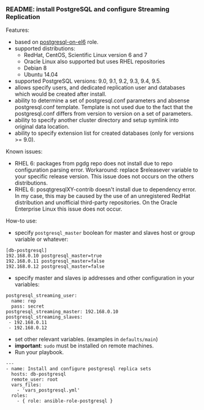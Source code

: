 

### README: install PostgreSQL and configure Streaming Replication

Features:
- based on [postgresql-on-el6](https://galaxy.ansible.com/list#/roles/766) role.
- supported distributions:
  - RedHat, CentOS, Scientific Linux version 6 and 7
  - Oracle Linux also supported but uses RHEL repositories
  - Debian 8
  - Ubuntu 14.04
- supported PostgreSQL versions: 9.0, 9.1, 9.2, 9.3, 9.4, 9.5.
- allows specify users, and dedicated replication user and databases which would be created after install.
- ability to determine a set of postgresql.conf parameters and absense postgresql.conf template. Template is not used due to the fact that the postgresql.conf differs from version to version on a set of parameters.
- ability to specify another cluster directory and setup symlink into original data location.
- ability to specify extension list for created databases (only for versions >= 9.0).

Known issues:
- RHEL 6: packages from pgdg repo does not install due to repo configuration parsing error. Workaround: replace $releasever variable to your specific release version. This issue does not occurs on the others distributions.
- RHEL 6: posqtgresqlXY-contrib doesn't install due to dependency error. In my case, this may be caused by the use of an unregistered RedHat distribution and unofficial third-party repositories. On the Oracle Enterprise Linux this issue does not occur.

How-to use:

- specify `postgresql_master` boolean for master and slaves host or group variable or whatever:
```
[db-postgresql]
192.168.0.10 postgresql_master=true
192.168.0.11 postgresql_master=false
192.168.0.12 postgresql_master=false
```
- specify master and slaves ip addresses and other configuration in your variables:
```
postgresql_streaming_user:
  name: rep
  pass: secret
postgresql_streaming_master: 192.168.0.10
postgresql_streaming_slaves:
 - 192.168.0.11
 - 192.168.0.12
```
- set other relevant variables. (examples in `defaults/main`)
- **important**: `sudo` must be installed on remote machines.
- Run your playbook.
```
---
- name: Install and configure postgresql replica sets
  hosts: db-postgresql
  remote_user: root
  vars_files:
    - 'vars_postgresql.yml'
  roles:
    - { role: ansible-role-postgresql }
```
